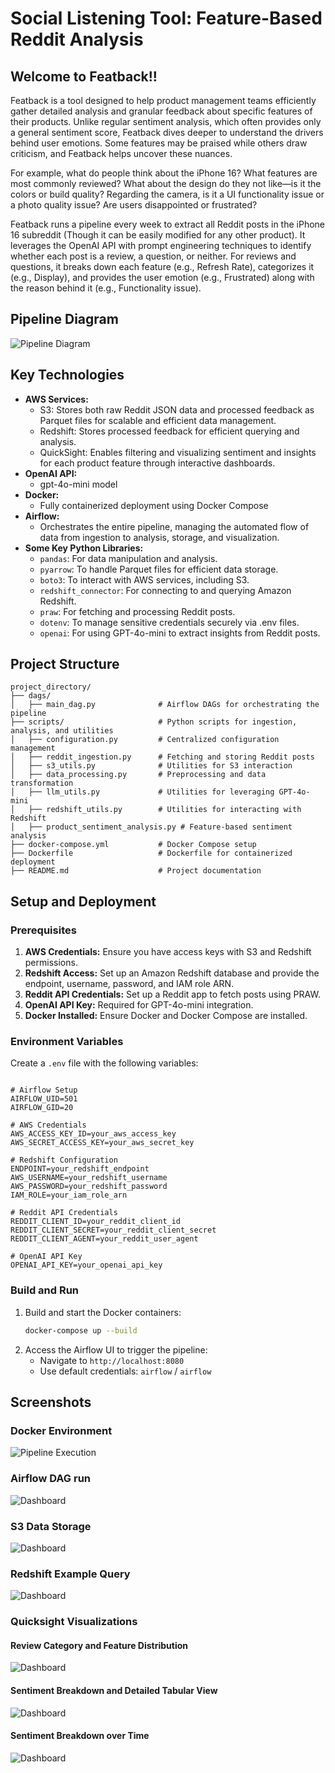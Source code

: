 # Social Listening Tool: Feature-Based Reddit Analysis

## Welcome to Featback!!

Featback is a tool designed to help product management teams efficiently gather detailed analysis and granular feedback about specific features of their products. Unlike regular sentiment analysis, which often provides only a general sentiment score, Featback dives deeper to understand the drivers behind user emotions. Some features may be praised while others draw criticism, and Featback helps uncover these nuances.

For example, what do people think about the iPhone 16? What features are most commonly reviewed? What about the design do they not like—is it the colors or build quality? Regarding the camera, is it a UI functionality issue or a photo quality issue? Are users disappointed or frustrated?

Featback runs a pipeline every week to extract all Reddit posts in the iPhone 16 subreddit (Though it can be easily modified for any other product). It leverages the OpenAI API with prompt engineering techniques to identify whether each post is a review, a question, or neither. For reviews and questions, it breaks down each feature (e.g., Refresh Rate), categorizes it (e.g., Display), and provides the user emotion (e.g., Frustrated) along with the reason behind it (e.g., Functionality issue).


## Pipeline Diagram
![Pipeline Diagram](./Architecture/featback.jpg)


## Key Technologies

- **AWS Services:**
    - S3: Stores both raw Reddit JSON data and processed feedback as Parquet files for scalable and efficient data management.
    - Redshift: Stores processed feedback for efficient querying and analysis.
    - QuickSight: Enables filtering and visualizing sentiment and insights for each product feature through interactive dashboards.
- **OpenAI API:**
    - gpt-4o-mini model
- **Docker:**
    - Fully containerized deployment using Docker Compose
- **Airflow:**
    - Orchestrates the entire pipeline, managing the automated flow of data from ingestion to analysis, storage, and visualization.
- **Some Key Python Libraries:**
    - `pandas`: For data manipulation and analysis.
    - `pyarrow`: To handle Parquet files for efficient data storage.
    - `boto3`: To interact with AWS services, including S3.
    - `redshift_connector`: For connecting to and querying Amazon Redshift.
    - `praw`: For fetching and processing Reddit posts.
    - `dotenv`: To manage sensitive credentials securely via .env files.
    - `openai`: For using GPT-4o-mini to extract insights from Reddit posts.

## Project Structure
```
project_directory/
├── dags/                
│   ├── main_dag.py              # Airflow DAGs for orchestrating the pipeline
├── scripts/                     # Python scripts for ingestion, analysis, and utilities
│   ├── configuration.py         # Centralized configuration management
│   ├── reddit_ingestion.py      # Fetching and storing Reddit posts
│   ├── s3_utils.py              # Utilities for S3 interaction
│   ├── data_processing.py       # Preprocessing and data transformation
│   ├── llm_utils.py             # Utilities for leveraging GPT-4o-mini
│   ├── redshift_utils.py        # Utilities for interacting with Redshift
│   ├── product_sentiment_analysis.py # Feature-based sentiment analysis
├── docker-compose.yml           # Docker Compose setup
├── Dockerfile                   # Dockerfile for containerized deployment
├── README.md                    # Project documentation
```

## Setup and Deployment
### Prerequisites
1. **AWS Credentials:** Ensure you have access keys with S3 and Redshift permissions.
2. **Redshift Access:** Set up an Amazon Redshift database and provide the endpoint, username, password, and IAM role ARN.
3. **Reddit API Credentials:** Set up a Reddit app to fetch posts using PRAW.
4. **OpenAI API Key:** Required for GPT-4o-mini integration.
5. **Docker Installed:** Ensure Docker and Docker Compose are installed.

### Environment Variables
Create a `.env` file with the following variables:
```env

# Airflow Setup
AIRFLOW_UID=501
AIRFLOW_GID=20

# AWS Credentials
AWS_ACCESS_KEY_ID=your_aws_access_key
AWS_SECRET_ACCESS_KEY=your_aws_secret_key

# Redshift Configuration
ENDPOINT=your_redshift_endpoint
AWS_USERNAME=your_redshift_username
AWS_PASSWORD=your_redshift_password
IAM_ROLE=your_iam_role_arn

# Reddit API Credentials
REDDIT_CLIENT_ID=your_reddit_client_id
REDDIT_CLIENT_SECRET=your_reddit_client_secret
REDDIT_CLIENT_AGENT=your_reddit_user_agent

# OpenAI API Key
OPENAI_API_KEY=your_openai_api_key
```

### Build and Run
1. Build and start the Docker containers:
   ```bash
   docker-compose up --build
   ```
2. Access the Airflow UI to trigger the pipeline:
    - Navigate to `http://localhost:8080`
    - Use default credentials: `airflow` / `airflow`


## Screenshots
### Docker Environment
![Pipeline Execution](ProjectScreenshots/docker.png)

### Airflow DAG run
![Dashboard](ProjectScreenshots/airflow.png)

### S3 Data Storage
![Dashboard](ProjectScreenshots/s3.png)

### Redshift Example Query
![Dashboard](ProjectScreenshots/redshift.png)

### Quicksight Visualizations
#### Review Category and Feature Distribution
![Dashboard](ProjectScreenshots/visualization1.png)
#### Sentiment Breakdown and Detailed Tabular View 
![Dashboard](ProjectScreenshots/visualization2.png)
#### Sentiment Breakdown over Time
![Dashboard](ProjectScreenshots/visualization3.png)



